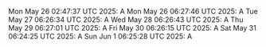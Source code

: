Mon May 26 02:47:37 UTC 2025: A
Mon May 26 06:27:46 UTC 2025: A
Tue May 27 06:26:34 UTC 2025: A
Wed May 28 06:26:43 UTC 2025: A
Thu May 29 06:27:01 UTC 2025: A
Fri May 30 06:26:15 UTC 2025: A
Sat May 31 06:24:25 UTC 2025: A
Sun Jun  1 06:25:28 UTC 2025: A
